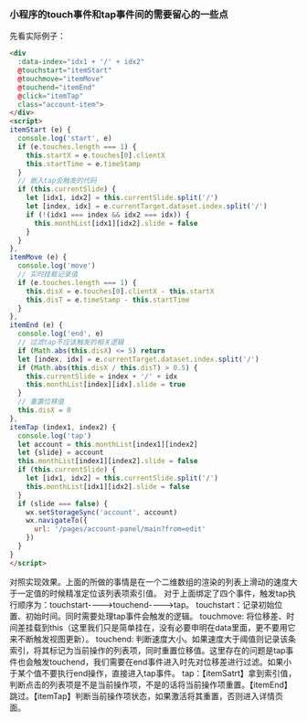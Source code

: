 ### 小程序的touch事件和tap事件间的需要留心的一些点

先看实际例子：
```html
<div
  :data-index="idx1 + '/' + idx2"
  @touchstart="itemStart"
  @touchmove="itemMove"
  @touchend="itemEnd"
  @click="itemTap"
  class="account-item">
</div>
<script>
itemStart (e) {
  console.log('start', e)
  if (e.touches.length === 1) {
    this.startX = e.touches[0].clientX
    this.startTime = e.timeStamp
  }
  // 嵌入tap会触发的代码
  if (this.currentSlide) {
    let [idx1, idx2] = this.currentSlide.split('/')
    let [index, idx] = e.currentTarget.dataset.index.split('/')
    if (!(idx1 === index && idx2 === idx)) {
      this.monthList[idx1][idx2].slide = false
    }
  }
},
itemMove (e) {
  console.log('move')
  // 实时挂载记录值
  if (e.touches.length === 1) {
    this.disX = e.touches[0].clientX - this.startX
    this.disT = e.timeStamp - this.startTime
  }
},
itemEnd (e) {
  console.log('end', e)
  // 过滤tap不应该触发的相关逻辑
  if (Math.abs(this.disX) <= 5) return
  let [index, idx] = e.currentTarget.dataset.index.split('/')
  if (Math.abs(this.disX / this.disT) > 0.5) {
    this.currentSlide = index + '/' + idx
    this.monthList[index][idx].slide = true
  }
  // 重置位移值
  this.disX = 0
},
itemTap (index1, index2) {
  console.log('tap')
  let account = this.monthList[index1][index2]
  let {slide} = account
  this.monthList[index1][index2].slide = false
  if (this.currentSlide) {
    let [idx1, idx2] = this.currentSlide.split('/')
    this.monthList[idx1][idx2].slide = false
  }
  if (slide === false) {
    wx.setStorageSync('account', account)
    wx.navigateTo({
      url: '/pages/account-panel/main?from=edit'
    })
  }
}
</script>
```

对照实现效果。上面的所做的事情是在一个二维数组的渲染的列表上滑动的速度大于一定值的时候精准定位该列表项索引值。
对于上面绑定了四个事件，触发tap执行顺序为：touchstart---->touchend---->tap。
touchstart：记录初始位置、初始时间。同时需要处理tap事件会触发的逻辑。
touchmove: 将位移差、时间差挂载到this（这里我们只是简单挂在，没有必要申明在data里面，更不要用它来不断触发视图更新）。
touchend: 判断速度大小。如果速度大于阈值则记录该条索引，将其标记为当前操作的列表项，同时重置位移值。这里存在的问题是tap事件也会触发touchend，我们需要在end事件进入时先对位移差进行过滤。如果小于某个值不要执行end操作，直接进入tap事件。
tap：【itemSatrt】拿到索引值，判断点击的列表项是不是当前操作项，不是的话将当前操作项重置。【itemEnd】跳过。【itemTap】判断当前操作项状态，如果激活将其重置，否则进入详情页面。



